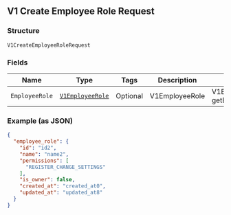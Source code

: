 ## V1 Create Employee Role Request

### Structure

`V1CreateEmployeeRoleRequest`

### Fields

| Name | Type | Tags | Description | Getter |
|  --- | --- | --- | --- | --- |
| `EmployeeRole` | [`V1EmployeeRole`](/doc/models/v1-employee-role.md) | Optional | V1EmployeeRole | V1EmployeeRole getEmployeeRole() |

### Example (as JSON)

```json
{
  "employee_role": {
    "id": "id2",
    "name": "name2",
    "permissions": [
      "REGISTER_CHANGE_SETTINGS"
    ],
    "is_owner": false,
    "created_at": "created_at0",
    "updated_at": "updated_at8"
  }
}
```

